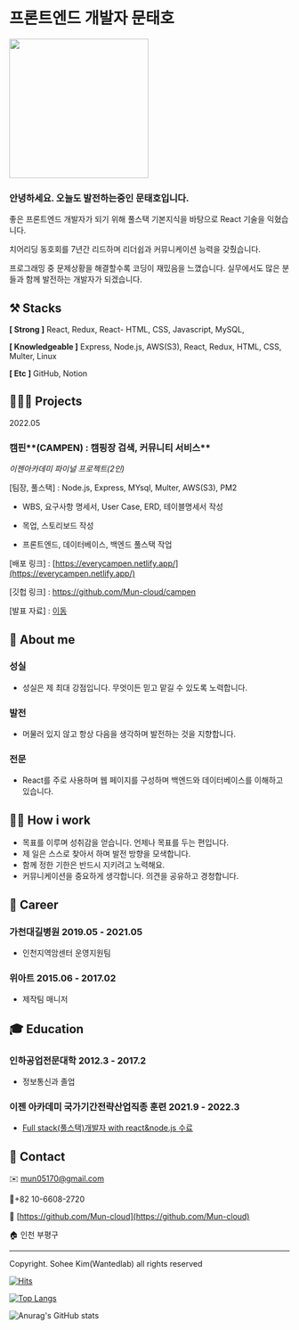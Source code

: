 # 프론트엔드 개발자 문태호

<img src="https://user-images.githubusercontent.com/85348363/174324572-d1b8bf61-2e12-46a6-990b-70a7f552f153.jpg" width=250/>

### **안녕하세요. 오늘도 발전하는중인 문태호입니다.**

좋은 프론트엔드 개발자가 되기 위해 풀스택 기본지식을 바탕으로 React 기술을 익혔습니다.

치어리딩 동호회를 7년간 리드하며 리더쉽과 커뮤니케이션 능력을 갖췄습니다.

프로그래밍 중 문제상황을 해결할수록 코딩이 재밌음을 느꼈습니다. 실무에서도 많은 분들과 함께 발전하는 개발자가 되겠습니다.

## ⚒️ Stacks

**[ Strong ]** React, Redux, React- HTML, CSS, Javascript, MySQL, 

**[ Knowledgeable ]** Express, Node.js, AWS(S3), React, Redux, HTML, CSS, Multer, Linux

**[ Etc ]** GitHub, Notion

## 👩🏻‍💻 Projects

2022.05

### 캠핀**(CAMPEN) : 캠핑장 검색, 커뮤니티 서비스**
*이젠아카데미* *파이널 프로젝트(2인)*

[팀장, 풀스택] : Node.js, Express, MYsql, Multer, AWS(S3), PM2

 - WBS, 요구사항 명세서, User Case, ERD, 테이블명세서  작성

 - 목업, 스토리보드 작성

 - 프론트엔드, 데이터베이스, 백엔드 풀스택 작업

[배포 링크] : [https://everycampen.netlify.app/](https://everycampen.netlify.app/)

[깃헙 링크] : https://github.com/Mun-cloud/campen

[발표 자료] : [이동](https://www.notion.so/CAMPEN-1689e4c8ea2f479bbf5c916a417ad12f)

## 💫 About me

### 성실

- 성실은 제 최대 강점입니다. 무엇이든 믿고 맡길 수 있도록 노력합니다.

### 발전

- 머물러 있지 않고 항상 다음을 생각하며 발전하는 것을 지향합니다.

### 전문

- React를 주로 사용하며 웹 페이지를 구성하며 백엔드와 데이터베이스를 이해하고 있습니다.

## 🙋🏻 How i work

- 목표를 이루며 성취감을 얻습니다. 언제나 목표를 두는 편입니다.
- 제 일은 스스로 찾아서 하며 발전 방향을 모색합니다.
- 함께 정한 기한은 반드시 지키려고 노력해요.
- 커뮤니케이션을 중요하게 생각합니다. 의견을 공유하고 경청합니다.

## 🔎 Career

### 가천대길병원 2019.05 - 2021.05

- 인천지역암센터 운영지원팀

### 위아트   2015.06 - 2017.02

- 제작팀 매니저

## 🎓 Education

### 인하공업전문대학 2012.3 - 2017.2

- 정보통신과 졸업

### 이젠 아카데미 국가기간전략산업직종 훈련 2021.9 - 2022.3

- [Full stack(풀스택)개발자 with react&node.js 수료](https://www.notion.so/9b6fc8a4ee1a40dfa83e54701772bfb6-b450ee470d404f25b80aef698108bf63)

## 👋 Contact

✉️ [mun05170@gmail.com](mailto:mun05170@gamil.com) 

📱+82 10-6608-2720   

🔗 [https://github.com/Mun-cloud](https://github.com/Mun-cloud)

🏠 인천 부평구

---

Copyright. Sohee Kim(Wantedlab) all rights reserved

[![Hits](https://hits.seeyoufarm.com/api/count/incr/badge.svg?url=https%3A%2F%2Fgithub.com%2FMun-cloud&count_bg=%2379C83D&title_bg=%23555555&icon=&icon_color=%23E7E7E7&title=VISIT&edge_flat=false)](https://hits.seeyoufarm.com)


[![Top Langs](https://github-readme-stats.vercel.app/api/top-langs/?username=Mun-cloud&layout=compact)](https://github.com/Mun-cloud/github-readme-stats)


![Anurag's GitHub stats](https://github-readme-stats.vercel.app/api?username=Mun-cloud&show_icons=true&theme=dark)


<!--
**Mun-cloud/Mun-cloud** is a ✨ _special_ ✨ repository because its `README.md` (this file) appears on your GitHub profile.

Here are some ideas to get you started:

- 🔭 I’m currently working on ...
- 🌱 I’m currently learning ...
- 👯 I’m looking to collaborate on ...
- 🤔 I’m looking for help with ...
- 💬 Ask me about ...
- 📫 How to reach me: ...
- 😄 Pronouns: ...
- ⚡ Fun fact: ...
-->
